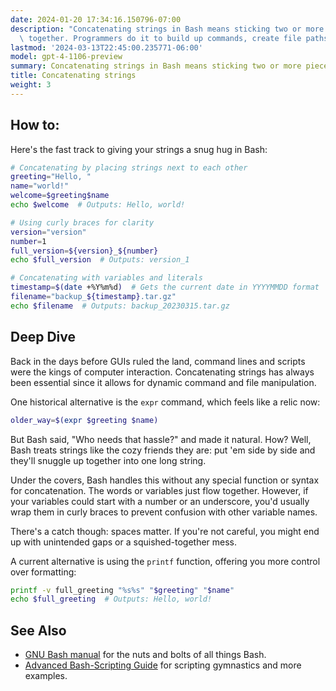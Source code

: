 ```yaml
---
date: 2024-01-20 17:34:16.150796-07:00
description: "Concatenating strings in Bash means sticking two or more pieces of text\
  \ together. Programmers do it to build up commands, create file paths, or simply\u2026"
lastmod: '2024-03-13T22:45:00.235771-06:00'
model: gpt-4-1106-preview
summary: Concatenating strings in Bash means sticking two or more pieces of text together.
title: Concatenating strings
weight: 3
---
```


## How to:
Here's the fast track to giving your strings a snug hug in Bash:

```Bash
# Concatenating by placing strings next to each other
greeting="Hello, "
name="world!"
welcome=$greeting$name
echo $welcome  # Outputs: Hello, world!

# Using curly braces for clarity
version="version"
number=1
full_version=${version}_${number}
echo $full_version  # Outputs: version_1

# Concatenating with variables and literals
timestamp=$(date +%Y%m%d)  # Gets the current date in YYYYMMDD format
filename="backup_${timestamp}.tar.gz"
echo $filename  # Outputs: backup_20230315.tar.gz
```

## Deep Dive
Back in the days before GUIs ruled the land, command lines and scripts were the kings of computer interaction. Concatenating strings has always been essential since it allows for dynamic command and file manipulation.

One historical alternative is the `expr` command, which feels like a relic now:

```Bash
older_way=$(expr $greeting $name)
```

But Bash said, "Who needs that hassle?" and made it natural. How? Well, Bash treats strings like the cozy friends they are: put 'em side by side and they'll snuggle up together into one long string.

Under the covers, Bash handles this without any special function or syntax for concatenation. The words or variables just flow together. However, if your variables could start with a number or an underscore, you'd usually wrap them in curly braces to prevent confusion with other variable names.

There's a catch though: spaces matter. If you're not careful, you might end up with unintended gaps or a squished-together mess.

A current alternative is using the `printf` function, offering you more control over formatting:

```Bash
printf -v full_greeting "%s%s" "$greeting" "$name"
echo $full_greeting  # Outputs: Hello, world!
```

## See Also
- [GNU Bash manual](https://www.gnu.org/software/bash/manual/) for the nuts and bolts of all things Bash.
- [Advanced Bash-Scripting Guide](https://tldp.org/LDP/abs/html/) for scripting gymnastics and more examples.
